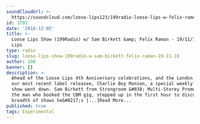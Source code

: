 ```yaml
---
soundCloudUrl: >-
  https://soundcloud.com/loose-lips123/199radio-loose-lips-w-felix-ramen-and-sam-birkett
id: 3792
date: '2018-12-05'
title: >-
  Loose Lips Show (199Radio) w/ Sam Birkett &amp; Felix Raman - 19/11/18 - Loose
  Lips
type: radio
slug: loose-lips-show-199radio-w-sam-birkett-felix-raman-19-11-18
author: 100
banner: []
description: >-
  Ahead of the Loose Lips 4th Anniversary celebrations, and the London debut of
  our most recent label releasee, Charlie Boy Manson, a special weekly radio
  show went down. Sam Birkett from Strongroom &#038; Multi-Storey Promotions,
  the man who booked the CBM gig, stepped up in the first hour to discuss the
  breadth of shows he&#8217;s [...]Read More...
published: true
tags: Experimental
---
```

